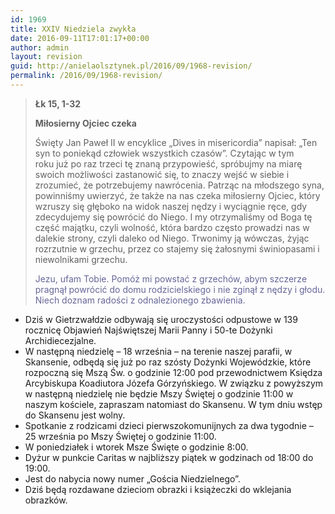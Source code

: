 ```yaml
---
id: 1969
title: XXIV Niedziela zwykła
date: 2016-09-11T17:01:17+00:00
author: admin
layout: revision
guid: http://anielaolsztynek.pl/2016/09/1968-revision/
permalink: /2016/09/1968-revision/
---
```

> **Łk 15, 1-32**
> 
> **Miłosierny Ojciec czeka**
> 
> Święty Jan Paweł II w encyklice &#8222;Dives in misericordia&#8221; napisał: &#8222;Ten syn to poniekąd człowiek wszystkich czasów&#8221;. Czytając w tym roku już po raz trzeci tę znaną przypowieść, spróbujmy na miarę swoich możliwości zastanowić się, to znaczy wejść w siebie i zrozumieć, że potrzebujemy nawrócenia. Patrząc na młodszego syna, powinniśmy uwierzyć, że także na nas czeka miłosierny Ojciec, który wzruszy się głęboko na widok naszej nędzy i wyciągnie ręce, gdy zdecydujemy się powrócić do Niego. I my otrzymaliśmy od Boga tę część majątku, czyli wolność, która bardzo często prowadzi nas w dalekie strony, czyli daleko od Niego. Trwonimy ją wówczas, żyjąc rozrzutnie w grzechu, przez co stajemy się żałosnymi świniopasami i niewolnikami grzechu.
> 
> <span style="color: #666699;">Jezu, ufam Tobie. Pomóż mi powstać z grzechów, abym szczerze pragnął powrócić do domu rodzicielskiego i nie zginął z nędzy i głodu. Niech doznam radości z odnalezionego zbawienia.</span>

  * Dziś w Gietrzwałdzie odbywają się uroczystości odpustowe w 139 rocznicę Objawień Najświętszej Marii Panny i 50-te Dożynki Archidiecezjalne.
  * W następną niedzielę – 18 września – na terenie naszej parafii, w Skansenie, odbędą się już po raz szósty Dożynki Wojewódzkie, które rozpoczną się Mszą Św. o godzinie 12:00 pod przewodnictwem Księdza Arcybiskupa Koadiutora Józefa Górzyńskiego. W związku z powyższym w następną niedzielę nie będzie Mszy Świętej o godzinie 11:00 w naszym kościele, zapraszam natomiast do Skansenu. W tym dniu wstęp do Skansenu jest wolny.
  * Spotkanie z rodzicami dzieci pierwszokomunijnych za dwa tygodnie – 25 września po Mszy Świętej o godzinie 11:00.
  * W poniedziałek i wtorek Msze Święte o godzinie 8:00.
  * Dyżur w punkcie Caritas w najbliższy piątek w godzinach od 18:00 do 19:00.
  * Jest do nabycia nowy numer &#8222;Gościa Niedzielnego&#8221;.
  * Dziś będą rozdawane dzieciom obrazki i książeczki do wklejania obrazków.
